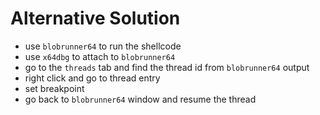 # Alternative Solution

- use `blobrunner64` to run the shellcode
- use `x64dbg` to attach to `blobrunner64`
- go to the `threads` tab and find the thread id from `blobrunner64` output
- right click and go to thread entry
- set breakpoint
- go back to `blobrunner64` window and resume the thread
